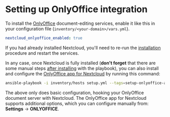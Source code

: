 # Setting up OnlyOffice integration

To install the [OnlyOffice](https://www.onlyoffice.com/) document-editing services, enable it like this in your configuration file (`inventory/<your-domain>/vars.yml`).

```yaml
nextcloud_onlyoffice_enabled: true
```

If you had already installed Nextcloud, you'll need to re-run the [installation](installing.md) procedure and restart the services.

In any case, once Nextcloud is fully installed (**don't forget** that there are some manual steps [after installing](installing.md) with the playbook),
you can also install and configure the [OnlyOffice app for Nextcloud](https://apps.nextcloud.com/apps/onlyoffice) by running this command:

```bash
ansible-playbook -i inventory/hosts setup.yml --tags=setup-onlyoffice-app
```

The above only does basic configuration, hooking your OnlyOffice document server with Nextcloud.
The OnlyOffice app for Nextcloud supports additional options, which you can configure manually from: **Settings** -> **ONLYOFFICE**.